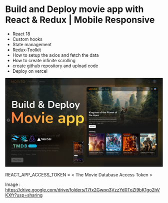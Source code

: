 # Build and Deploy movie app with React & Redux | Mobile Responsive
- React 18
- Custom hooks
- State management
- Redux-Toolkit
- How to setup the axios and fetch the data
- How to create infinite scrolling
- create github repository and upload code
- Deploy on vercel 

![Alt text](thumnail.png?raw=true "Title")

REACT_APP_ACCESS_TOKEN = < The Movie Database Access Token >

Image : https://drive.google.com/drive/folders/17fx2Gwpq3VzzYd0ToZI9bK1go2hVKXfr?usp=sharing
